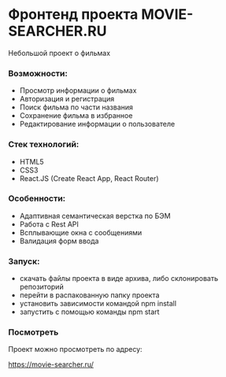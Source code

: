 # Фронтенд проекта MOVIE-SEARCHER.RU

Небольшой проект о фильмах

### Возможности:
- Просмотр информации о фильмах
- Авторизация и регистрация
- Поиск фильма по части названия
- Сохранение фильма в избранное
- Редактирование информации о пользователе

### Cтек технологий:
- HTML5
- CSS3
- React.JS (Create React App, React Router)

### Особенности:
- Адаптивная семантическая верстка по БЭМ
- Работа с Rest API
- Всплывающие окна с сообщениями
- Валидация форм ввода

### Запуск:
- скачать файлы проекта в виде архива, либо склонировать репозиторий
- перейти в распакованную папку проекта
- установить зависимости командой npm install
- запустить с помощью команды npm start

### Посмотреть
Проект можно просмотреть по адресу:

https://movie-searcher.ru/
